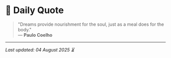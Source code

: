 # 📜 Daily Quote

> "Dreams provide nourishment for the soul, just as a meal does for the body."  
> — **Paulo Coelho**

---

_Last updated: 04 August 2025 ⏳_

